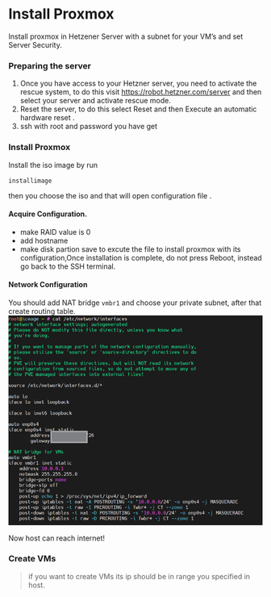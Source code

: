 # Install Proxmox
Install proxmox in Hetzener Server with a subnet for your VM’s and set Server Security.

### Preparing the server
1. Once you have access to your Hetzner server, you need to activate the rescue system, to do this visit https://robot.hetzner.com/server and then select your server and activate rescue mode.
2. Reset the server, to do this select Reset and then Execute an automatic hardware reset .
3. ssh with root and password you have get 

### Install Proxmox
Install the iso image by run 
```
installimage 
```
then you choose the iso and that will open configuration file .
#### Acquire Configuration.
- make RAID value is 0 
- add hostname 
- make disk partion 
save to excute the file to install proxmox with its configuration,Once installation is complete, do not press Reboot, instead go back to the SSH terminal.

#### Network Configuration
You should add NAT bridge  `vmbr1` and choose your private subnet, after that create routing table. 
![Screenshot](./images/NAT_routing_table.png)

Now host can reach internet!

### Create VMs
> if you want to create VMs its ip should be in  range you specified in host.





